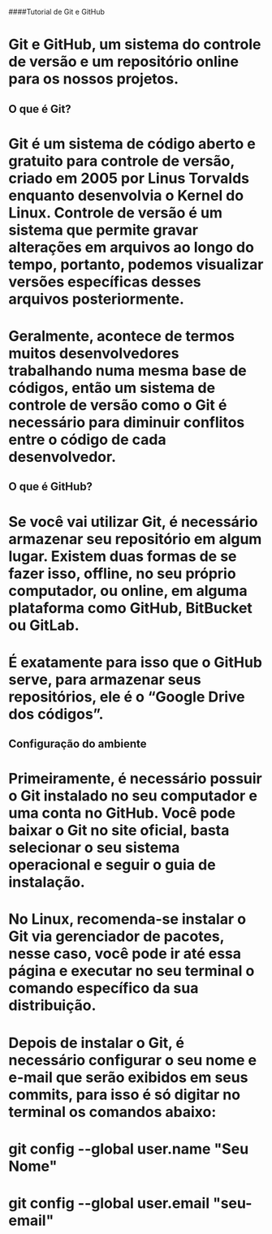 ####Tutorial de Git e GitHub

#  Git e GitHub, um sistema do controle de versão e um repositório online para os nossos projetos.


## O que é Git?

# Git é um sistema de código aberto e gratuito para controle de versão, criado em 2005 por Linus Torvalds enquanto desenvolvia o Kernel do Linux. Controle de versão é um sistema que permite gravar alterações em arquivos ao longo do tempo, portanto, podemos visualizar versões específicas desses arquivos posteriormente.

# Geralmente, acontece de termos muitos desenvolvedores trabalhando numa mesma base de códigos, então um sistema de controle de versão como o Git é necessário para diminuir conflitos entre o código de cada desenvolvedor.


## O que é GitHub?

# Se você vai utilizar Git, é necessário armazenar seu repositório em algum lugar. Existem duas formas de se fazer isso, offline, no seu próprio computador, ou online, em alguma plataforma como GitHub, BitBucket ou GitLab.

# É exatamente para isso que o GitHub serve, para armazenar seus repositórios, ele é o “Google Drive dos códigos”.

## Configuração do ambiente

# Primeiramente, é necessário possuir o Git instalado no seu computador e uma conta no GitHub. Você pode baixar o Git no site oficial, basta selecionar o seu sistema operacional e seguir o guia de instalação.

# No Linux, recomenda-se instalar o Git via gerenciador de pacotes, nesse caso, você pode ir até essa página e executar no seu terminal o comando específico da sua distribuição.

# Depois de instalar o Git, é necessário configurar o seu nome e e-mail que serão exibidos em seus commits, para isso é só digitar no terminal os comandos abaixo:

# git config --global user.name "Seu Nome"
# git config --global user.email "seu-email"
